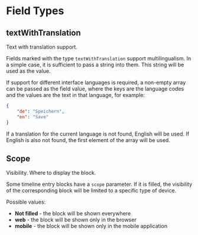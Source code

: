 # Field Types

## textWithTranslation

Text with translation support.

Fields marked with the type `textWithTranslation` support multilingualism. In a simple case, it is sufficient to pass a string into them. This string will be used as the value.

If support for different interface languages is required, a non-empty array can be passed as the field value, where the keys are the language codes and the values are the text in that language, for example:

```json
{
    "de": "Speichern",
    "en": "Save"
}
```

If a translation for the current language is not found, English will be used. If English is also not found, the first element of the array will be used.

## Scope

Visibility. Where to display the block.

Some timeline entry blocks have a `scope` parameter. If it is filled, the visibility of the corresponding block will be limited to a specific type of device.

Possible values:

- **Not filled** - the block will be shown everywhere
- **web** - the block will be shown only in the browser
- **mobile** - the block will be shown only in the mobile application
